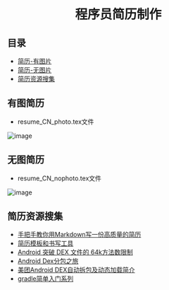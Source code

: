 <h1 align="center">程序员简历制作 </h1>


## 目录

- [简历-有图片](#有图简历)
- [简历-无图片](#无图简历)
- [简历资源搜集](#简历资源搜集)



## 有图简历
- resume_CN_photo.tex文件

![image](https://github.com/AdaCoding123/Resume/assets/72744840/937b896a-25e5-40fd-a4e7-5df28b593e89)




## 无图简历
- resume_CN_nophoto.tex文件

![image](https://github.com/AdaCoding123/Resume/assets/72744840/95b1f0b7-0f41-40dd-8b40-1452904a7ecb)

## 简历资源搜集
* [手把手教你用Markdown写一份高质量的简历](https://github.com/pengMaster/BestNote/blob/master/docs/essential-content-for-interview/%E6%89%8B%E6%8A%8A%E6%89%8B%E6%95%99%E4%BD%A0%E7%94%A8Markdown%E5%86%99%E4%B8%80%E4%BB%BD%E9%AB%98%E8%B4%A8%E9%87%8F%E7%9A%84%E7%AE%80%E5%8E%86.md)
* [简历模板和书写工具](https://github.com/geekcompany/ResumeSample)
* [Android 突破 DEX 文件的 64k方法数限制](http://yifeng.studio/2016/10/26/android-64k-methods-count/)
* [Android Dex分包之旅](http://yydcdut.com/2016/03/20/split-dex/)
* [美团Android DEX自动拆包及动态加载简介](https://tech.meituan.com/mt-android-auto-split-dex.html)
* [gradle简单入门系列](http://www.cnblogs.com/davenkin/p/gradle-learning-1.html)








